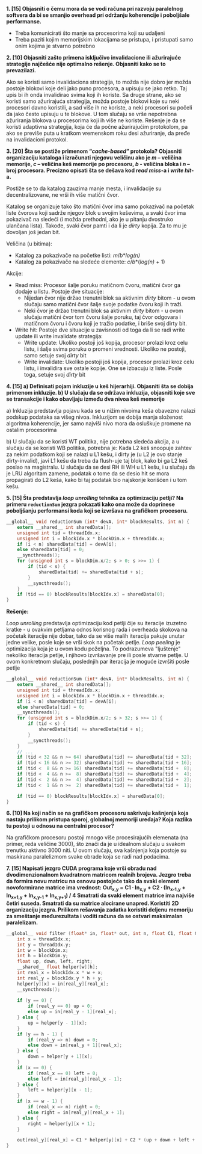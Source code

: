 **1. [15] Objasniti o čemu mora da se vodi računa pri razvoju paralelnog softvera da bi se smanjio overhead pri održanju koherencije i poboljšale performanse.**

- Treba komunicirati što manje sa procesorima koji su udaljeni
- Treba paziti kojim memorijskim lokacijama se pristupa, i pristupati samo onim kojima je stvarno potrebno

**2. [10] Objasniti zašto primena isključivo invalidacione ili ažurirajuće strategije najčešće nije optimalno rešenje. Objasniti kako se to prevazilazi.**

Ako se koristi samo invalidaciona strategija, to možda nije dobro jer možda postoje blokovi koje deli jako puno procesora, a upisuju se jako retko. Taj upis bi ih onda invalidirao svima koji ih koriste. Sa druge strane, ako se koristi samo ažurirajuća strategija, možda postoje blokovi koje su neki procesori davno koristili, a sad više ih ne koriste, a neki procesori su počeli da jako često upisuju u te blokove. U tom slučaju se vrše nepotrebna ažuriranja blokova u procesorima koji ih više ne koriste. Rešenje je da se koristi adaptivna strategija, koja će da počne ažurirajućim protokolom, pa ako se previše puta u kratkom vremenskom roku desi ažuriranje, da pređe na invalidacioni protokol.

**3. [20] Šta se postiže primenom “_cache-based_” protokola? Objasniti organizaciju kataloga i izračunati njegovu veličinu ako je _m_ – veličina memorije, _c_ – veličina keš memorije po procesoru, _b_ - veličina bloka i _n_ – broj procesora. Precizno opisati šta se dešava kod _read miss_-a i _write hit_-a.**

Postiže se to da katalog zauzima manje mesta, i invalidacije su decentralizovane, ne vrši ih više matični čvor.

Katalog se organizuje tako što matični čvor ima samo pokazivač na početak liste čvorova koji sadrže njegov blok u svojim keševima, a svaki čvor ima pokazivač na sledeći (i možda prethodni, ako je u pitanju dvostruko ulančana lista). Takođe, svaki čvor pamti i da li je _dirty_ kopija. Za to mu je dovoljan još jedan bit.

Veličina (u bitima):
- Katalog za pokazivače na početke listi: _m_/_b_*_log(n)_
- Katalog za pokazivače na sledeće elemente: _c_/_b_*(_log(n)_ + 1)

Akcije:
- Read miss: Procesor šalje poruku matičnom čvoru, matični čvor ga dodaje u listu. Postoje dve situacije:
    - Nijedan čvor nije držao trenutni blok sa aktivnim _dirty_ bitom - u ovom slučaju samo matični čvor šalje svoje podatke čvoru koji ih traži.
    - Neki čvor je držao trenutni blok sa aktivnim _dirty_ bitom - u ovom slučaju matični čvor tom čvoru šalje poruku, taj čvor odgovara i matičnom čvoru i čvoru koji je tražio podatke, i briše svoj dirty bit.
- Write hit: Postoje dve situacije u zavisnosti od toga da li se radi write update ili write invalidate strategija:
    - Write update: Ukoliko postoji još kopija, procesor prolazi kroz celu listu, i šalje svima poruku o promeni vrednosti. Ukoliko ne postoji, samo setuje svoj _dirty_ bit
    - Write invalidate: Ukoliko postoji još kopija, procesor prolazi kroz celu listu, i invalidira sve ostale kopije. One se izbacuju iz liste. Posle toga, setuje svoj _dirty_ bit

**4. [15] a) Definisati pojam inkluzije u keš hijerarhiji. Objasniti šta se dobija primenom inkluzije. b) U slučaju da se održava inkluzija, objasniti koje sve se transakcije i kako obavljaju između dva nivoa keš memorije**

a) Inkluzija predstavlja pojavu kada se u nižim nivoima keša obavezno nalazi podskup podataka sa višeg nivoa. Inkluzijom se dobija manja složenost algoritma koherencije, jer samo najviši nivo mora da osluškuje promene na ostalim procesorima

b) U slučaju da se koristi WT politika, nije potrebna sledeća akcija, a u slučaju da se koristi WB politika, potrebna je: Kada L2 keš snoopuje zahtev za nekim podatkom koji se nalazi u L1 kešu, i dirty je (u L2 je ovo stanje dirty-invalid), javi L1 kešu da treba da flush-uje taj blok, kako bi ga L2 keš poslao na magistralu. U slučaju da se desi RH ili WH u L1 kešu, i u slučaju da je LRU algoritam zamene, podatak o tome da se desio hit se mora propagirati do L2 keša, kako bi taj podatak bio najskorije korišćen i u tom kešu.

**5. [15] Šta predstavlja _loop unrolling_ tehnika za optimizaciju petlji? Na primeru `reductionSum` jezgra pokazati kako ona može da doprinese poboljšanju performansi koda koji se izvršava na grafičkom procesoru.**

```C
__global__ void reductionSum (int* devA, int* blockResults, int n) {
    extern __shared__ int sharedData[];
    unsigned int tid = threadIdx.x;
    unsigned int i = blockIdx.x * blockDim.x + threadIdx.x;
    if (i < n) sharedData[tid] = devA[i];
    else sharedData[tid] = 0;
    __syncthreads();
    for (unsigned int s = blockDim.x/2; s > 0; s >>= 1) {
        if (tid < s) {
            sharedData[tid] += sharedData[tid + s];
        }
        __syncthreads();
    }
    if (tid == 0) blockResults[blockIdx.x] = sharedData[0];
}
```

**Rešenje:**

_Loop unrolling_ predstavlja optimizaciju kod petlji čije su iteracije izuzetno kratke - u ovakvim petljama odnos korisnog rada i overheada skokova na početak iteracije nije dobar, tako da se više malih iteracija pakuje unutar jedne velike, posle koje se vrši skok na početak petlje. _Loop peeling_ je optimizacija koja je u ovom kodu poželjna. To podrazumeva "ljuštenje" nekoliko iteracija petlje, i njihovo izvršavanje pre ili posle stvarne petlje. U ovom konkretnom slučaju, poslednjih par iteracija je moguće izvršiti posle petlje

```C
__global__ void reductionSum (int* devA, int* blockResults, int n) {
    extern __shared__ int sharedData[];
    unsigned int tid = threadIdx.x;
    unsigned int i = blockIdx.x * blockDim.x + threadIdx.x;
    if (i < n) sharedData[tid] = devA[i];
    else sharedData[tid] = 0;
    __syncthreads();
    for (unsigned int s = blockDim.x/2; s > 32; s >>= 1) {
        if (tid < s) {
            sharedData[tid] += sharedData[tid + s];
        }
        __syncthreads();
    }
    // ...
    if (tid < 32 && n >= 64) sharedData[tid] += sharedData[tid + 32];
    if (tid < 16 && n >= 32) sharedData[tid] += sharedData[tid + 16];
    if (tid <  8 && n >= 16) sharedData[tid] += sharedData[tid +  8];
    if (tid <  4 && n >=  8) sharedData[tid] += sharedData[tid +  4];
    if (tid <  2 && n >=  4) sharedData[tid] += sharedData[tid +  2];
    if (tid <  1 && n >=  2) sharedData[tid] += sharedData[tid +  1];

    if (tid == 0) blockResults[blockIdx.x] = sharedData[0];
}
```

**6. [10] Na koji način se na grafičkom procesoru sakrivaju kašnjenja koja nastaju prilikom pristupa sporoj, globalnoj memoriji uređaja? Koja razlika tu postoji u odnosu na centralni procesor?**

Na grafičkom procesoru postoji mnogo više procesirajućih elemenata (na primer, reda veličine 3000), što znači da je u idealnom slučaju u svakom trenutku aktivno 3000 niti. U ovom slučaju, sva kašnjenja koja postoje su maskirana paralelizmom svake obrade koja se radi nad podacima.

**7. [15] Napisati jezgro CUDA programa koje vrši obradu nad dvodimenzionalnom kvadratnom matricom realnih brojeva. Jezgro treba da formira novu matricu na osnovu postojeće tako da svaki element novoformirane matrice ima vrednost: Out<sub>x,y</sub> = C1 ∙ In<sub>x,y</sub> + C2 ∙ (In<sub>x-1,y</sub> + In<sub>x+1,y</sub> + In<sub>x,y-1</sub> + In<sub>x,y+1</sub>) / 4 Smatrati da svaki element matrice ima najviše četiri suseda. Smatrati da su matrice alocirane unapred. Koristiti 2D organizaciju jezgra. Prilikom rešavanja zadatka koristiti deljenu memoriju za smeštanje međurezultata i voditi računa da se ostvari maksimalan paralelizam.**

```C
__global__ void filter (float* in, float* out, int n, float C1, float C2) {
    int x = threadIdx.x;
    int y = threadIdx.y;
    int w = blockDim.x;
    int h = blockDim.y;
    float up, down, left, right;
    __shared__ float helper[w][h];
    int real_x = blockIdx.x * w + x;
    int real_y = blockIdx.y * h + y;
    helper[y][x] = in[real_y][real_x];
    __syncthreads();
    
    if (y == 0) {
        if (real_y == 0) up = 0;
        else up = in[real_y - 1][real_x];
    } else {
        up = helper[y - 1][x];
    }
    if (y == h - 1) {
        if (real_y => n) down = 0;
        else down = in[real_y + 1][real_x];
    } else {
        down = helper[y + 1][x];
    }
    if (x == 0) {
        if (real_x == 0) left = 0;
        else left = in[real_y][real_x - 1];
    } else {
        left = helper[y][x - 1];
    }
    if (x == w - 1) {
        if (real_x => n) right = 0;
        else right = in[real_y][real_x + 1];
    } else {
        right = helper[y][x + 1];
    }

    out[real_y][real_x] = C1 * helper[y][x] + C2 * (up + down + left + right) / 4.0;
}
```
